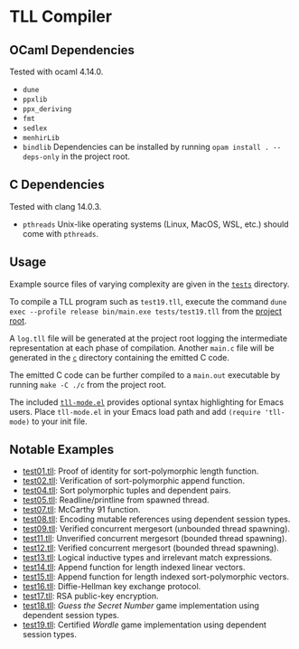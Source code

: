# TLL Compiler

## OCaml Dependencies
Tested with ocaml 4.14.0.
- `dune`
- `ppxlib`
- `ppx_deriving`
- `fmt`
- `sedlex`
- `menhirLib`
- `bindlib`
Dependencies can be installed by running `opam install . --deps-only` in the project root.

## C Dependencies 
Tested with clang 14.0.3.
- `pthreads`
Unix-like operating systems (Linux, MacOS, WSL, etc.) should come with `pthreads`.

## Usage
Example source files of varying complexity are given in the [`tests`](./compiler/tests) directory. 

To compile a TLL program such as `test19.tll`, execute the command `dune exec --profile release bin/main.exe tests/test19.tll` from the [project root](./compiler).

A `log.tll` file will be generated at the project root logging the intermediate representation at each phase of compilation. Another `main.c` file will be generated in the [`c`](./compiler/c) directory containing the emitted C code. 

The emitted C code can be further compiled to a `main.out` executable by running `make -C ./c` from the project root.

The included [`tll-mode.el`](./tll-mode.el) provides optional syntax highlighting for Emacs users. Place `tll-mode.el` in your Emacs load path and add `(require 'tll-mode)` to your init file.

## Notable Examples
- [test01.tll](./compiler/tests/test01.tll): Proof of identity for sort-polymorphic length function.
- [test02.tll](./compiler/tests/test02.tll): Verification of sort-polymorphic append function.
- [test04.tll](./compiler/tests/test04.tll): Sort polymorphic tuples and dependent pairs.
- [test05.tll](./compiler/tests/test05.tll): Readline/printline from spawned thread.
- [test07.tll](./compiler/tests/test07.tll): McCarthy 91 function.
- [test08.tll](./compiler/tests/test08.tll): Encoding mutable references using dependent session types.
- [test09.tll](./compiler/tests/test09.tll): Verified concurrent mergesort (unbounded thread spawning).
- [test11.tll](./compiler/tests/test11.tll): Unverified concurrent mergesort (bounded thread spawning).
- [test12.tll](./compiler/tests/test12.tll): Verified concurrent mergesort (bounded thread spawning).
- [test13.tll](./compiler/tests/test13.tll): Logical inductive types and irrelevant match expressions.
- [test14.tll](./compiler/tests/test14.tll): Append function for length indexed linear vectors.
- [test15.tll](./compiler/tests/test15.tll): Append function for length indexed sort-polymorphic vectors.
- [test16.tll](./compiler/tests/test16.tll): Diffie-Hellman key exchange protocol.
- [test17.tll](./compiler/tests/test17.tll): RSA public-key encryption.
- [test18.tll](./compiler/tests/test18.tll): *Guess the Secret Number* game implementation using dependent session types.
- [test19.tll](./compiler/tests/test19.tll): Certified *Wordle* game implementation using dependent session types.
